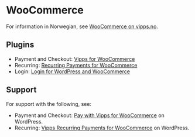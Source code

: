 <!-- START_METADATA
---
hide_table_of_contents: true
pagination_next: null
pagination_prev: null
---
END_METADATA -->

# WooCommerce

For information in Norwegian, see [WooCommerce on vipps.no](https://www.vipps.no/produkter-og-tjenester/bedrift/ta-betalt-paa-nett/ta-betalt-paa-nett/woocommerce/).

## Plugins

* Payment and Checkout: [Vipps for WooCommerce](https://developer.vippsmobilepay.com/docs/plugins-ext/woocommerce/)
* Recurring: [Recurring Payments for WooCommerce](https://developer.vippsmobilepay.com/docs/plugins-ext/recurring-woocommerce/)
* Login: [Login for WordPress and WooCommerce](https://developer.vippsmobilepay.com/docs/plugins-ext/login-wordpress/)

## Support

For support with the following, see:

* Payment and Checkout: [Pay with Vipps for WooCommerce](https://wordpress.org/support/plugin/woo-vipps/) on WordPress.
* Recurring: [Vipps Recurring Payments for WooCommerce](https://wordpress.org/support/plugin/vipps-recurring-payments-gateway-for-woocommerce/) on WordPress.
